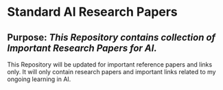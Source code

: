 # Standard AI Research Papers

## Purpose: _This Repository contains collection of Important Research Papers for AI._

This Repository will be updated for important reference papers and links only. It will only contain research papers and important links related to my ongoing learning in AI. 

